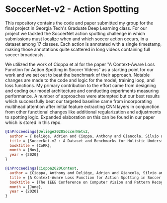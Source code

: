 # SoccerNet-v2 - Action Spotting

This repository contains the code and paper submitted my group for the final project in Georgia Tech's Graduate Deep Learning class. For our project we tackled the SoccerNet action spotting challenge in which submissions must localize when and which soccer action occurs, in a dataset among 17 classes. Each action is annotated with a single timestamp, making those annotations quite scattered in long videos containing full soccer broadcasts.

We utilized the work of Cioppa et al for the paper "A Context-Aware Loss Function for Action Spotting in Soccer Videos" as a starting point for our work and we set out to beat the benchmark of their approach. Notable changes are made to the code and logic for the model, training loop, and loss functions. My primary contribution to the effort came from designing and coding our model architecture and conducting experiments measuring performance. A number of approaches were attempted but our best results which successfully beat our targeted baseline came from incorporating multihead attention after initial feature extracting CNN layers in conjunction from other functional changes like additional regularization and adjustments to spotting logic. Expanded elaboration on this can be found in our paper which is stored in this repo.


```bibtex
@InProceedings{Deliege2020SoccerNetv2,
  author = { Deliège, Adrien and Cioppa, Anthony and Giancola, Silvio and Seikavandi, Meisam J. and Dueholm, Jacob V. and Nasrollahi, Kamal and Ghanem, Bernard and Moeslund, Thomas B. and Van Droogenbroeck, Marc},
  title = {SoccerNet-v2 : A Dataset and Benchmarks for Holistic Understanding of Broadcast Soccer Videos},
  booktitle = {CoRR},
  month = {Nov},
  year = {2020}
}
```


```bibtex
@InProceedings{Cioppa2020Context,
  author = {Cioppa, Anthony and Deliège, Adrien and Giancola, Silvio and Ghanem, Bernard and Van Droogenbroeck, Marc and Gade, Rikke and Moeslund, Thomas B.},
  title = {A Context-Aware Loss Function for Action Spotting in Soccer Videos},
  booktitle = {The IEEE Conference on Computer Vision and Pattern Recognition (CVPR)},
  month = {June},
  year = {2020}
}
```

